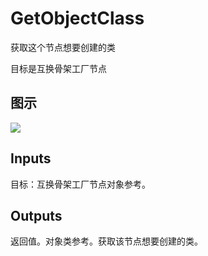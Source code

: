 # GetObjectClass

获取这个节点想要创建的类

目标是互换骨架工厂节点

## 图示

![]($-20221218-19333730.png)

## Inputs

目标：互换骨架工厂节点对象参考。  

## Outputs

返回值。对象类参考。获取该节点想要创建的类。
